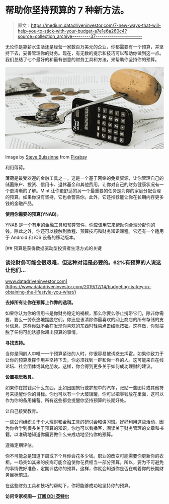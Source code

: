 # 帮助你坚持预算的 7 种新方法。

> 原文：<https://medium.datadriveninvestor.com/7-new-ways-that-will-help-you-to-stick-with-your-budget-a7e1e6a260c4?source=collection_archive---------37----------------------->

无论你是靠薪水生活还是经营一家数百万美元的企业，你都需要有一个预算，并坚持下去，妥善管理你的财务。现在，有无数的提示和技巧可以帮助你做到这一点。我们总结了七个最好的和最有创意的财务工具和方法，来帮助你坚持你的预算。

![](img/c31073584555c1fd279e623982b0b794.png)

Image by [Steve Buissinne](https://pixabay.com/users/stevepb-282134/?utm_source=link-attribution&utm_medium=referral&utm_campaign=image&utm_content=1015125) from [Pixabay](https://pixabay.com/?utm_source=link-attribution&utm_medium=referral&utm_campaign=image&utm_content=1015125)

利用薄荷。

薄荷是最受欢迎的金融工具之一。这是一个基于网络的免费资源，让你管理自己的储蓄账户、投资、信用卡、退休基金和其他费用，让你对自己的财务健康状况有一个更清晰的了解。Mint 让你更舒适的另一个最重要的任务是为你的家庭分配合理的预算。如果你没有坚持，它也会警告你。此外，它还推荐能让你在长期内存更多钱的金融产品。

**使用你需要的预算(YNAB)。**

YNAB 是一个有用的金融工具和预算软件，你应该用它来帮助你合理分配你的钱。除此之外，你还可以接触到教程、预算技巧和财务知识课程。它还有一个适用于 Android 和 iOS 设备的移动版本。

[](https://www.datadriveninvestor.com/2019/12/14/budgeting-is-key-in-obtaining-the-lifestyle-you-what/) [## 预算是获得数据驱动型投资者生活方式的关键

### 谈论财务可能会很艰难，但这种对话是必要的。62%有预算的人说这让他们…

www.datadriveninvestor.com](https://www.datadriveninvestor.com/2019/12/14/budgeting-is-key-in-obtaining-the-lifestyle-you-what/) 

**去掉所有让你在预算上作弊的选项。**

如果你认为你的信用卡是你财务稳定的祸根，那么你要么停止携带它们，除非你需要，要么一劳永逸地摆脱它们。你还应该清除你最喜欢的网上商店的所有存储的支付信息，这样你就不会在发现你喜欢的东西时轻易点击结账按钮。这样做，你就摆脱了任何可能诱惑你超出预算的事情。

**寻找支持。**

当你是同龄人中唯一一个预算紧张的人时，你很容易被诱惑去挥霍。如果你致力于让你的预算发挥作用并坚持下去，你必须找到一群和你一样的人。这可能来自在线论坛、社会团体或其他朋友。这样，你会得到更多关于如何成功理财的建议。

**设置视觉教具。**

如果你在攒钱买什么东西，比如出国旅行或梦想中的汽车，张贴一些图片或其他符号来提醒你你的目标。你也可以有一个大玻璃罐，你可以把零钱放在里面，这可以作为你的备用储蓄。所有这些都会提醒你坚持预算的长期好处。

让自己接受教育。

一些公司组织关于个人理财和金融工具的研讨会和讲习班。好好利用这些活动，因为你会学到很多关于预算的知识。你也可以看播客，阅读关于财务管理的文章和书籍，以准确地知道你需要做什么来成功地坚持你的预算。

遵循定期评估。

你不可能总是知道下周或下个月你会花多少钱。职业的改变可能需要你更新你的衣柜。一场突如其来的疾病可能会迫使你花费相当一部分预算。所以，要为不可避免的事情做好准备，定期评估你的预算。这样，你就会知道你是否在朝着你的长期财务目标前进。

在这些财务工具和技巧的帮助下，你将能够成功地坚持你的预算。

**访问专家视图—** [**订阅 DDI 英特尔**](https://datadriveninvestor.com/ddi-intel)
